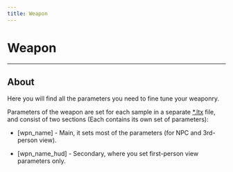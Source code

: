 ```yaml
---
title: Weapon
---
```


# Weapon

___

## About

Here you will find all the parameters you need to fine tune your weaponry.

Parameters of the weapon are set for each sample in a separate [*.ltx](../../../file-formats/conf-script/ltx.md) file, and consist of two sections (Each contains its own set of parameters):

- \[wpn_name] - Main, it sets most of the parameters (for NPC and 3rd-person view).

- \[wpn_name_hud] - Secondary, where you set first-person view parameters only.
